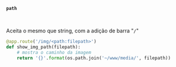 **`path`**

<br>

Aceita o mesmo que string, com a adição de barra "`/`"

```python
@app.route('/img/<path:filepath>')
def show_img_path(filepath):
    # mostra o caminho da imagem
    return '{}'.format(os.path.join('~/www/media/', filepath))
```
